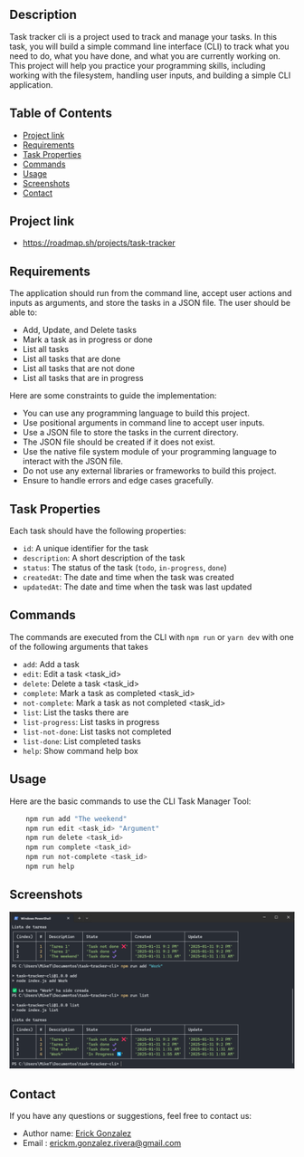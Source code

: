 ## Description

Task tracker cli is a project used to track and manage your tasks. In this task, you will build a simple command line interface (CLI) to track what you need to do, what you have done, and what you are currently working on. This project will help you practice your programming skills, including working with the filesystem, handling user inputs, and building a simple CLI application.

## Table of Contents

- [Project link](#project-link)
- [Requirements](#requirements)
- [Task Properties](#task-properties)
- [Commands](#commands)
- [Usage](#usage)
- [Screenshots](#screenshots)
- [Contact](#contact)

## Project link
- https://roadmap.sh/projects/task-tracker

## Requirements

The application should run from the command line, accept user actions and inputs as arguments, and store the tasks in a JSON file. The user should be able to:

- Add, Update, and Delete tasks
- Mark a task as in progress or done
- List all tasks
- List all tasks that are done
- List all tasks that are not done
- List all tasks that are in progress

Here are some constraints to guide the implementation:

- You can use any programming language to build this project.
- Use positional arguments in command line to accept user inputs.
- Use a JSON file to store the tasks in the current directory.
- The JSON file should be created if it does not exist.
- Use the native file system module of your programming language to interact with the JSON file.
- Do not use any external libraries or frameworks to build this project.
- Ensure to handle errors and edge cases gracefully.

## Task Properties

Each task should have the following properties:

- `id`: A unique identifier for the task
- `description`: A short description of the task
- `status`: The status of the task (`todo`, `in-progress`, `done`)
- `createdAt`: The date and time when the task was created
- `updatedAt`: The date and time when the task was last updated

## Commands

The commands are executed from the CLI with `npm run` or `yarn dev` with one of the following arguments that takes

- `add`: Add a task
- `edit`: Edit a task <task_id>
- `delete`: Delete a task <task_id>
- `complete`: Mark a task as completed <task_id>
- `not-complete`: Mark a task as not completed <task_id>
- `list`: List the tasks there are
- `list-progress`: List tasks in progress
- `list-not-done`: List tasks not completed
- `list-done`: List completed tasks
- `help`: Show command help box

## Usage

Here are the basic commands to use the CLI Task Manager Tool:

```bash
    npm run add "The weekend"
    npm run edit <task_id> "Argument"
    npm run delete <task_id>
    npm run complete <task_id>
    npm run not-complete <task_id>
    npm run help
```

## Screenshots

![alt text](image-1.png)

## Contact

If you have any questions or suggestions, feel free to contact us:

- Author name: [Erick Gonzalez](https://github.com/muke78)
- Email : <erickm.gonzalez.rivera@gmail.com>
